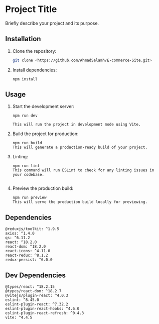 # Project Title

Briefly describe your project and its purpose.

## Installation

1. Clone the repository:

   ```bash
   git clone <https://github.com/AhmadSalamh/E-commerce-Site.git>

2. Install dependencies:
    ```
    npm install

## Usage

1. Start the development server:
    ```
    npm run dev

    This will run the project in development mode using Vite.

2. Build the project for production:
    ```
    npm run build
    This will generate a production-ready build of your project.    

3. Linting:
    ```
    npm run lint
    This command will run ESLint to check for any linting issues in your codebase.


4. Preview the production build:
    ```
    npm run preview
    This will serve the production build locally for previewing.

## Dependencies

    @reduxjs/toolkit: ^1.9.5
    axios: ^1.4.0
    qs: ^6.11.2
    react: ^18.2.0
    react-dom: ^18.2.0
    react-icons: ^4.11.0
    react-redux: ^8.1.2
    redux-persist: ^6.0.0

## Dev Dependencies
    @types/react: ^18.2.15
    @types/react-dom: ^18.2.7
    @vitejs/plugin-react: ^4.0.3
    eslint: ^8.45.0
    eslint-plugin-react: ^7.32.2
    eslint-plugin-react-hooks: ^4.6.0
    eslint-plugin-react-refresh: ^0.4.3
    vite: ^4.4.5
